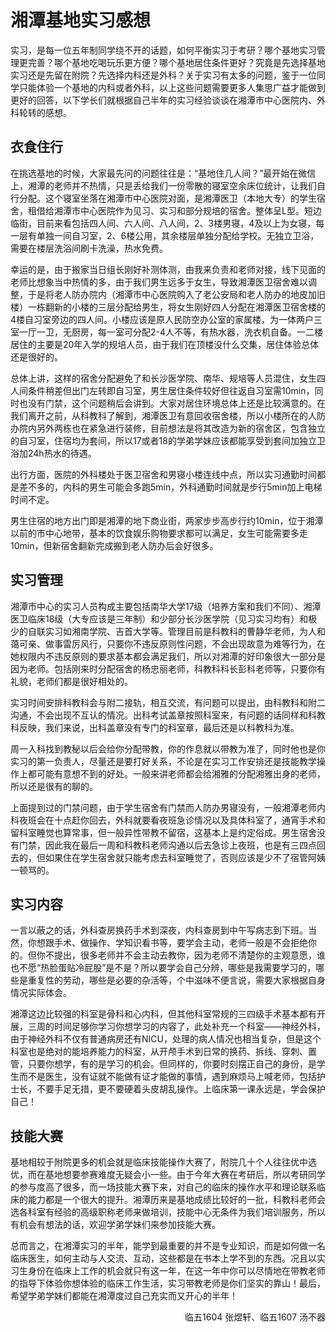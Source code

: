 # 湘潭基地实习感想

实习，是每一位五年制同学绕不开的话题，如何平衡实习于考研？哪个基地实习管理更完善？哪个基地吃喝玩乐更方便？哪个基地居住条件更好？究竟是先选择基地实习还是先留在附院？先选择内科还是外科？关于实习有太多的问题，鉴于一位同学只能体验一个基地的内科或者外科，以上这些问题需要更多人集思广益才能做到更好的回答，以下学长们就根据自己半年的实习经验谈谈在湘潭市中心医院内、外科轮转的感想。

## 衣食住行

在挑选基地的时候，大家最先问的问题往往是：“基地住几人间？”最开始在微信上，湘潭的老师并不热情，只是丢给我们一份零散的寝室空余床位统计，让我们自行分配。这个寝室坐落在湘潭市中心医院对面，是湘潭医卫（本地大专）的学生宿舍，租借给湘潭市中心医院作为见习、实习和部分规培的宿舍。整体呈L型。短边临街，目前来看包括四人间、六人间、八人间，2、3楼男寝，4及以上为女寝，每一层有单独一间自习室，2、6楼公用，其余楼层单独分配给学校。无独立卫浴，需要在楼层洗浴间刷卡洗澡，热水免费。

幸运的是，由于搬家当日组长刚好补测体测，由我来负责和老师对接，线下见面的老师比想象当中热情的多，由于我们男生远多于女生，导致湘潭医卫宿舍难以调整，于是将老人防办院内（湘潭市中心医院购入了老公安局和老人防办的地皮加旧楼）一栋翻新的小楼的三层分配给男生，将女生刚好四人分配在湘潭医卫宿舍楼的4楼自习室旁边的四人间。小楼应该是原人民防空办公室的家属楼，为一体两户三室一厅一卫，无厨房，每一室可分配2-4人不等，有热水器，洗衣机自备。一二楼居住的主要是20年入学的规培人员，由于我们在顶楼没什么交集，居住体验总体还是很好的。

总体上讲，这样的宿舍分配避免了和长沙医学院、南华、规培等人员混住，女生四人间条件稍差但出门左转即自习室，男生居住条件较好但往返自习室需10min，同时也没有门禁，这个问题稍后会讲到。大家对居住环境总体上还是比较满意的。在我们离开之前，从科教科了解到，湘潭医卫有意回收宿舍楼，所以小楼所在的人防办院内另外两栋也在紧急进行装修，目前想法是将其改造为新的宿舍区，包含独立的自习室，住宿均为套间，所以17或者18的学弟学妹应该都能享受到套间加独立卫浴加24h热水的待遇。

出行方面，医院的外科楼处于医卫宿舍和男寝小楼连线中点，所以实习通勤时间都是差不多的，内科的男生可能会多跑5min，外科通勤时间就是步行5min加上电梯时间不定。

男生住宿的地方出门即是湘潭的地下商业街，两家步步高步行约10min，位于湘潭以前的市中心地带，基本的饮食娱乐购物要求都可以满足，女生可能需要多走10min，但新宿舍翻新完成搬到老人防办后会好很多。

## 实习管理

湘潭市中心的实习人员构成主要包括南华大学17级（培养方案和我们不同）、湘潭医卫临床18级（大专应该是三年制）和少部分长沙医学院（见习实习均有）和极少的自联实习如湘南学院、吉首大学等。管理目前是科教科的曹静华老师，为人和蔼可亲、做事雷厉风行，只要你不违反原则性问题，不会出现故意为难等行为，在她权限内不违反原则的要求基本都会满足我们，所以对湘潭的好印象很大一部分是因为老师。包括刚来时分配宿舍的杨忠丽老师，科教科科长彭科老师等，只要你有礼貌，老师们都是很好相处的。

实习时间安排科教科会与附二接轨，相互交流，有问题可以提出，由科教科和附二沟通，不会出现不互认的情况。出科考试盖章按照科室来，有问题的话同样和科教科反映，我们来说，出科盖章没有专门的科室章，最后还是以科教科为准。

周一入科找到教秘以后会给你分配带教，你的作息就以带教为准了，同时他也是你实习的第一负责人，尽量还是要打好关系，不论是在实习工作安排还是技能教学操作上都可能有意想不到的好处。一般来讲老师都会给湘雅的分配湘雅出身的老师，所以还是很有的聊的。

上面提到过的门禁问题，由于学生宿舍有门禁而人防办男寝没有，一般湘潭老师内科夜班会在十点赶你回去，外科就要看夜班急诊情况以及具体科室了，通宵手术和留科室睡觉也算常事，但一般异性带教不留宿，这基本上是约定俗成。男生宿舍没有门禁，因此我在最后一周和科教科老师沟通以后去急诊上夜班，也是有三四点回去的，但如果住在学生宿舍就只能考虑去科室睡觉了，否则应该是少不了宿管阿姨一顿骂的。

## 实习内容

一言以蔽之的话，外科查房换药手术到深夜，内科查房到中午写病志到下班。当然，你想跟手术、做操作、学知识看书等，要学会主动，老师一般是不会拒绝你的。但你不提出，很多老师并不会主动去教你，因为老师不清楚你的主观意愿，谁也不愿“热脸蛋贴冷屁股”是不是？所以要学会自己分辨，哪些是我需要学习的，哪些是重复性的劳动，哪些是必要的杂活等，个中滋味不便言说，需要大家根据自身情况实际体会。

湘潭这边比较强的科室是骨科和心内科，但其他科室常规的三四级手术基本都有开展，三周的时间足够你学习你想学习的内容了，此处补充一个科室——神经外科，由于神经外科不仅有普通病房还有NICU，处理的病人情况也相当复杂，但是这个科室也是绝对的能培养能力的科室，从开颅手术到日常的换药、拆线、穿刺、置管，只要你想学，有的是学习的机会。但同样的，你要时刻摆正自己的身份，是学生而不是医生，没有证就不能做有证才能做的事情，遇到麻烦马上喊老师，包括护士长，不要手足无措，更不要硬着头皮胡乱操作。上临床第一课永远是，学会保护自己！

## 技能大赛

基地相较于附院更多的机会就是临床技能操作大赛了，附院几十个人往往优中选优，而在基地想要参赛难度无疑会小一些。由于今年大赛在考研后，所以考研同学的参与度高了很多，而一场技能大赛下来，对自己的临床的操作水平和理论联系临床的能力都是一个很大的提升。湘潭历来是基地成绩比较好的一批，科教科老师会选各科室有经验的高级职称老师来做培训，技能中心无条件为我们培训服务，所以有机会有想法的话，欢迎学弟学妹们来参加技能大赛。

总而言之，在湘潭实习的半年，能学到最重要的并不是专业知识，而是如何做一名临床医生，如何主动与人交流、互动，这些都是在书本上学不到的东西。况且以实习生身份在临床上工作的机会就只有这一年，在这一年中你可以尽情地在带教老师的指导下体验你想体验的临床工作生活，实习带教老师是你们坚实的靠山！最后，希望学弟学妹们都能在湘潭度过自己充实而又开心的半年！

<p align="right">临五1604 张煜轩、临五1607 汤不器</p>